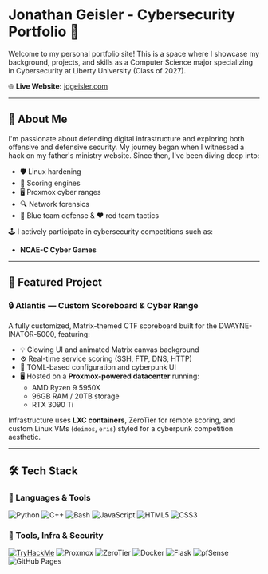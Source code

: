 # Jonathan Geisler - Cybersecurity Portfolio 🔐

Welcome to my personal portfolio site! This is a space where I showcase my background, projects, and skills as a Computer Science major specializing in Cybersecurity at Liberty University (Class of 2027).

🌐 **Live Website:** [jdgeisler.com](https://sklffy.github.io/JonathanGeisler.github.io)

---

## 🧠 About Me
I'm passionate about defending digital infrastructure and exploring both offensive and defensive security. My journey began when I witnessed a hack on my father's ministry website. Since then, I've been diving deep into:

- 🛡️ Linux hardening
- 🧪 Scoring engines
- 🖥️ Proxmox cyber ranges
- 🔍 Network forensics
- 💙 Blue team defense & ❤️ red team tactics

🕹️ I actively participate in cybersecurity competitions such as:
- **NCAE-C Cyber Games**

---

## 🚀 Featured Project

### 🔒 Atlantis — Custom Scoreboard & Cyber Range

A fully customized, Matrix-themed CTF scoreboard built for the DWAYNE-INATOR-5000, featuring:

- 💡 Glowing UI and animated Matrix canvas background
- ⚙️ Real-time service scoring (SSH, FTP, DNS, HTTP)
- 🧾 TOML-based configuration and cyberpunk UI
- 🖥️ Hosted on a **Proxmox-powered datacenter** running:
  - AMD Ryzen 9 5950X
  - 96GB RAM / 20TB storage
  - RTX 3090 Ti

Infrastructure uses **LXC containers**, ZeroTier for remote scoring, and custom Linux VMs (`deimos`, `eris`) styled for a cyberpunk competition aesthetic.


---

## 🛠 Tech Stack

### 🔧 Languages & Tools

![Python](https://img.shields.io/badge/-Python-3776AB?logo=python&logoColor=white&style=flat)
![C++](https://img.shields.io/badge/-C++-00599C?logo=c%2B%2B&logoColor=white&style=flat)
![Bash](https://img.shields.io/badge/-Bash-4EAA25?logo=gnu-bash&logoColor=white&style=flat)
![JavaScript](https://img.shields.io/badge/-JavaScript-F7DF1E?logo=javascript&logoColor=black&style=flat)
![HTML5](https://img.shields.io/badge/-HTML5-E34F26?logo=html5&logoColor=white&style=flat)
![CSS3](https://img.shields.io/badge/-CSS3-1572B6?logo=css3&logoColor=white&style=flat)

### 🧰 Tools, Infra & Security
[![TryHackMe](https://tryhackme-badges.s3.amazonaws.com/46D7659.png)](https://tryhackme.com/p/jdgeisler)
![Proxmox](https://img.shields.io/badge/-Proxmox-E57000?logo=proxmox&logoColor=white&style=flat)
![ZeroTier](https://img.shields.io/badge/-ZeroTier-FFD500?logo=zerotier&logoColor=black&style=flat)
![Docker](https://img.shields.io/badge/-Docker-2496ED?logo=docker&logoColor=white&style=flat)
![Flask](https://img.shields.io/badge/-Flask-000000?logo=flask&logoColor=white&style=flat)
![pfSense](https://img.shields.io/badge/-pfSense-212C4F?logoColor=white&style=flat)
![GitHub Pages](https://img.shields.io/badge/-GitHub%20Pages-121013?logo=github&logoColor=white&styl)
